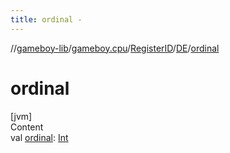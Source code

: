 ```yaml
---
title: ordinal -
---
```

//[gameboy-lib](../../../index.md)/[gameboy.cpu](../../index.md)/[RegisterID](../index.md)/[DE](index.md)/[ordinal](ordinal.md)



# ordinal  
[jvm]  
Content  
val [ordinal](ordinal.md): [Int](https://kotlinlang.org/api/latest/jvm/stdlib/kotlin/-int/index.html)  



